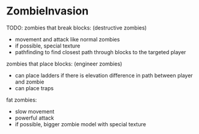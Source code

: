 ZombieInvasion
==============
TODO:
zombies that break blocks: (destructive zombies)
  * movement and attack like normal zombies
  * if possible, special texture
  * pathfinding to find closest path through blocks to the targeted player

zombies that place blocks: (engineer zombies)
  * can place ladders if there is elevation difference in path between player and zombie
  * can place traps
  
fat zombies:
  * slow movement
  * powerful attack
  * if possible, bigger zombie model with special texture
  
